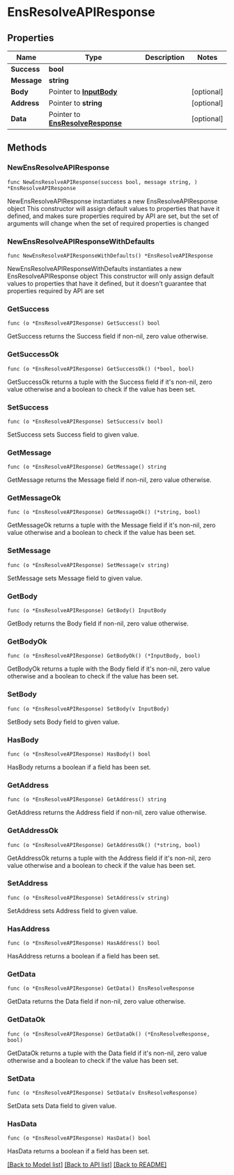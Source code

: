 # EnsResolveAPIResponse

## Properties

| Name        | Type                                                       | Description | Notes       |
| ----------- | ---------------------------------------------------------- | ----------- | ----------- |
| **Success** | **bool**                                                   |             |             |
| **Message** | **string**                                                 |             |             |
| **Body**    | Pointer to [**InputBody**](inputbody.md)                   |             | \[optional] |
| **Address** | Pointer to **string**                                      |             | \[optional] |
| **Data**    | Pointer to [**EnsResolveResponse**](ensresolveresponse.md) |             | \[optional] |

## Methods

### NewEnsResolveAPIResponse

`func NewEnsResolveAPIResponse(success bool, message string, ) *EnsResolveAPIResponse`

NewEnsResolveAPIResponse instantiates a new EnsResolveAPIResponse object This constructor will assign default values to properties that have it defined, and makes sure properties required by API are set, but the set of arguments will change when the set of required properties is changed

### NewEnsResolveAPIResponseWithDefaults

`func NewEnsResolveAPIResponseWithDefaults() *EnsResolveAPIResponse`

NewEnsResolveAPIResponseWithDefaults instantiates a new EnsResolveAPIResponse object This constructor will only assign default values to properties that have it defined, but it doesn't guarantee that properties required by API are set

### GetSuccess

`func (o *EnsResolveAPIResponse) GetSuccess() bool`

GetSuccess returns the Success field if non-nil, zero value otherwise.

### GetSuccessOk

`func (o *EnsResolveAPIResponse) GetSuccessOk() (*bool, bool)`

GetSuccessOk returns a tuple with the Success field if it's non-nil, zero value otherwise and a boolean to check if the value has been set.

### SetSuccess

`func (o *EnsResolveAPIResponse) SetSuccess(v bool)`

SetSuccess sets Success field to given value.

### GetMessage

`func (o *EnsResolveAPIResponse) GetMessage() string`

GetMessage returns the Message field if non-nil, zero value otherwise.

### GetMessageOk

`func (o *EnsResolveAPIResponse) GetMessageOk() (*string, bool)`

GetMessageOk returns a tuple with the Message field if it's non-nil, zero value otherwise and a boolean to check if the value has been set.

### SetMessage

`func (o *EnsResolveAPIResponse) SetMessage(v string)`

SetMessage sets Message field to given value.

### GetBody

`func (o *EnsResolveAPIResponse) GetBody() InputBody`

GetBody returns the Body field if non-nil, zero value otherwise.

### GetBodyOk

`func (o *EnsResolveAPIResponse) GetBodyOk() (*InputBody, bool)`

GetBodyOk returns a tuple with the Body field if it's non-nil, zero value otherwise and a boolean to check if the value has been set.

### SetBody

`func (o *EnsResolveAPIResponse) SetBody(v InputBody)`

SetBody sets Body field to given value.

### HasBody

`func (o *EnsResolveAPIResponse) HasBody() bool`

HasBody returns a boolean if a field has been set.

### GetAddress

`func (o *EnsResolveAPIResponse) GetAddress() string`

GetAddress returns the Address field if non-nil, zero value otherwise.

### GetAddressOk

`func (o *EnsResolveAPIResponse) GetAddressOk() (*string, bool)`

GetAddressOk returns a tuple with the Address field if it's non-nil, zero value otherwise and a boolean to check if the value has been set.

### SetAddress

`func (o *EnsResolveAPIResponse) SetAddress(v string)`

SetAddress sets Address field to given value.

### HasAddress

`func (o *EnsResolveAPIResponse) HasAddress() bool`

HasAddress returns a boolean if a field has been set.

### GetData

`func (o *EnsResolveAPIResponse) GetData() EnsResolveResponse`

GetData returns the Data field if non-nil, zero value otherwise.

### GetDataOk

`func (o *EnsResolveAPIResponse) GetDataOk() (*EnsResolveResponse, bool)`

GetDataOk returns a tuple with the Data field if it's non-nil, zero value otherwise and a boolean to check if the value has been set.

### SetData

`func (o *EnsResolveAPIResponse) SetData(v EnsResolveResponse)`

SetData sets Data field to given value.

### HasData

`func (o *EnsResolveAPIResponse) HasData() bool`

HasData returns a boolean if a field has been set.

[\[Back to Model list\]](./#documentation-for-models) [\[Back to API list\]](./#documentation-for-api-endpoints) [\[Back to README\]](./)
